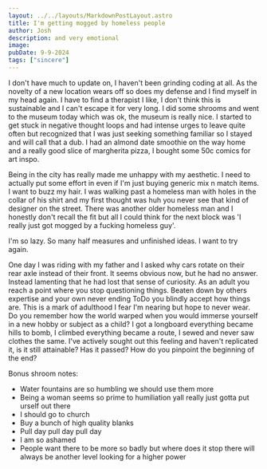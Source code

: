 ```yaml
---
layout: ../../layouts/MarkdownPostLayout.astro
title: I'm getting mogged by homeless people
author: Josh
description: and very emotional
image:
pubDate: 9-9-2024
tags: ["sincere"]
---
```

<p>I don't have much to update on, I haven't been grinding coding at all. As the novelty of a new location wears off so does my defense and I find myself in my head again. I have to find a therapist I like, I don't think this is sustainable and I can't escape it for very long. I did some shrooms and went to the museum today which was ok, the museum is really nice. I started to get stuck in negative thought loops and had intense urges to leave quite often but recognized that I was just seeking something familiar so I stayed and will call that a dub. I had an almond date smoothie on the way home and a really good slice of margherita pizza, I bought some 50c comics for art inspo.

Being in the city has really made me unhappy with my aesthetic. I need to actually put some effort in even if I'm just buying generic mix n match items. I want to buzz my hair. I was walking past a homeless man with holes in the collar of his shirt and my first thought was huh you never see that kind of designer on the street. There was another older homeless man and I honestly don't recall the fit but all I could think for the next block was 'I really just got mogged by a fucking homeless guy'.

I'm so lazy. So many half measures and unfinished ideas. I want to try again. 

One day I was riding with my father and I asked why cars rotate on their rear axle instead of their front. It seems obvious now, but he had no answer. Instead lamenting that he had lost that sense of curiosity. As an adult you reach a point where you stop questioning things. Beaten down by others expertise and your own never ending ToDo you blindly accept how things are. This is a mark of adulthood I fear I'm nearing but hope to never wear. Do you remember how the world warped when you would immerse yourself in a new hobby or subject as a child? I got a longboard everything became hills to bomb, I climbed everything became a route, I sewed and never saw clothes the same. I've actively sought out this feeling and haven't replicated it, is it still attainable? Has it passed? How do you pinpoint the beginning of the end? 

Bonus shroom notes:
- Water fountains are so humbling we should use them more
- Being a woman seems so prime to humiliation yall really just gotta put urself out there
- I should go to church
- Buy a bunch of high quality blanks
- Pull day pull day pull day
- I am so ashamed
- People want there to be more so badly but where does it stop there will always be another level looking for a higher power
</p>